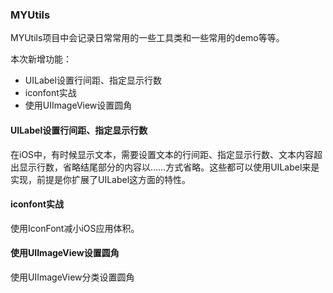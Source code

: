 ### MYUtils
MYUtils项目中会记录日常常用的一些工具类和一些常用的demo等等。

本次新增功能：
* UILabel设置行间距、指定显示行数
* iconfont实战
* 使用UIImageView设置圆角

#### UILabel设置行间距、指定显示行数
 在iOS中，有时候显示文本，需要设置文本的行间距、指定显示行数、文本内容超出显示行数，省略结尾部分的内容以……方式省略。这些都可以使用UILabel来是实现，前提是你扩展了UILabel这方面的特性。

#### iconfont实战

使用IconFont减小iOS应用体积。

#### 使用UIImageView设置圆角

使用UIImageView分类设置圆角
